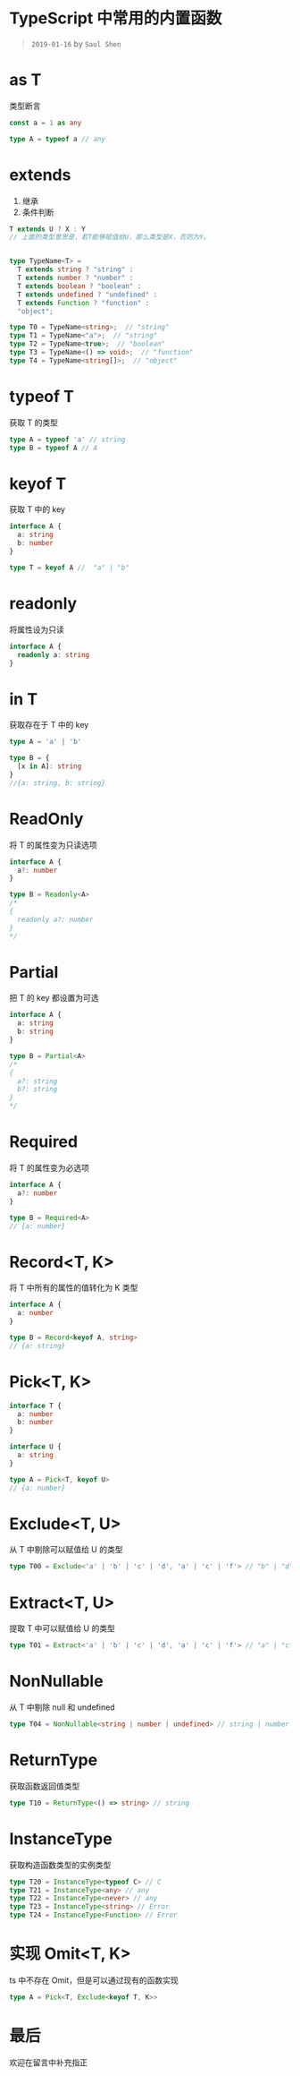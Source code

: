 # TypeScript 中常用的内置函数

> `2019-01-16` by `Saul Shen`

# as T

类型断言

```typescript
const a = 1 as any

type A = typeof a // any
```

# extends

1. 继承
2. 条件判断

```typescript
T extends U ? X : Y
// 上面的类型意思是，若T能够赋值给U，那么类型是X，否则为Y。


type TypeName<T> =
  T extends string ? "string" :
  T extends number ? "number" :
  T extends boolean ? "boolean" :
  T extends undefined ? "undefined" :
  T extends Function ? "function" :
  "object";

type T0 = TypeName<string>;  // "string"
type T1 = TypeName<"a">;  // "string"
type T2 = TypeName<true>;  // "boolean"
type T3 = TypeName<() => void>;  // "function"
type T4 = TypeName<string[]>;  // "object"
```

# typeof T

获取 T 的类型

```typescript
type A = typeof 'a' // string
type B = typeof A // A
```

# keyof T

获取 T 中的 key

```typescript
interface A {
  a: string
  b: number
}

type T = keyof A //  "a" | "b"
```

# readonly

将属性设为只读

```typescript
interface A {
  readonly a: string
}
```

# in T

获取存在于 T 中的 key

```typescript
type A = 'a' | 'b'

type B = {
  [x in A]: string
}
//{a: string, b: string}
```

# ReadOnly<T>

将 T 的属性变为只读选项

```typescript
interface A {
  a?: number
}

type B = Readonly<A>
/*
{
  readonly a?: number
}
*/
```

# Partial<T>

把 T 的 key 都设置为可选

```typescript
interface A {
  a: string
  b: string
}

type B = Partial<A>
/*
{
  a?: string
  b?: string
}
*/
```

# Required<T>

将 T 的属性变为必选项

```typescript
interface A {
  a?: number
}

type B = Required<A>
// {a: number}
```

# Record<T, K>

将 T 中所有的属性的值转化为 K 类型

```typescript
interface A {
  a: number
}

type B = Record<keyof A, string>
// {a: string}
```

# Pick<T, K>

```typescript
interface T {
  a: number
  b: number
}

interface U {
  a: string
}

type A = Pick<T, keyof U>
// {a: number}
```

# Exclude<T, U>

从 T 中剔除可以赋值给 U 的类型

```typescript
type T00 = Exclude<'a' | 'b' | 'c' | 'd', 'a' | 'c' | 'f'> // "b" | "d"
```

# Extract<T, U>

提取 T 中可以赋值给 U 的类型

```typescript
type T01 = Extract<'a' | 'b' | 'c' | 'd', 'a' | 'c' | 'f'> // "a" | "c"
```

# NonNullable<T>

从 T 中剔除 null 和 undefined

```typescript
type T04 = NonNullable<string | number | undefined> // string | number
```

# ReturnType<T>

获取函数返回值类型

```typescript
type T10 = ReturnType<() => string> // string
```

# InstanceType<T>

获取构造函数类型的实例类型

```typescript
type T20 = InstanceType<typeof C> // C
type T21 = InstanceType<any> // any
type T22 = InstanceType<never> // any
type T23 = InstanceType<string> // Error
type T24 = InstanceType<Function> // Error
```

# 实现 Omit<T, K>

ts 中不存在 Omit，但是可以通过现有的函数实现

```typescript
type A = Pick<T, Exclude<keyof T, K>>
```

# 最后

欢迎在留言中补充指正

